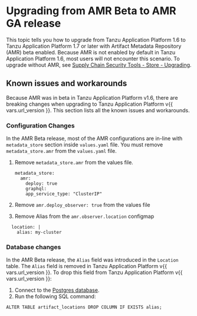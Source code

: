 # Upgrading from AMR Beta to AMR GA release

This topic tells you how to upgrade from Tanzu Application Platform 1.6 to
Tanzu Application Platform 1.7 or later with Artifact Metadata Repository (AMR) beta
enabled. Because AMR is not enabled by default in Tanzu Application Platform
1.6, most users will not encounter this scenario. To upgrade without AMR, see
[Supply Chain Security Tools - Store - Upgrading](upgrading.hbs.md).

## <a id='ki'></a>Known issues and workarounds

Because AMR was in beta in Tanzu Application Platform v1.6, there are breaking
changes when upgrading to Tanzu Application Platform v{{ vars.url_version }}. This section lists all
the known issues and workarounds.

### <a id='config-changes'></a>Configuration Changes

In the AMR Beta release, most of the AMR configurations are in-line with `metadata_store` section inside `values.yaml` file. You must remove `metadata_store.amr` from the `values.yaml` file.

1. Remove `metadata_store.amr` from the values file.
    
    ```code
    metadata_store:
      amr:
        deploy: true
        graphql:
        app_service_type: "ClusterIP"
    ```

2. Remove `amr.deploy_observer: true` from the values file
3. Remove Alias from the `amr.observer.location` configmap
  
  ```code observer:
    location: |
      alias: my-cluster
  ```

### <a id='db-changes'></a>Database changes

In the AMR Beta release, the `Alias` field was introduced in the `Location` table. The `Alias` field is removed in Tanzu Application Platform v{{ vars.url_version }}. To drop this field from Tanzu Application Platform v{{ vars.url_version }}:

1. Connect to the [Postgres database](./connect-to-database.hbs.md).
1. Run the following SQL command:
  
  ```code
  ALTER TABLE artifact_locations DROP COLUMN IF EXISTS alias;
  ```
